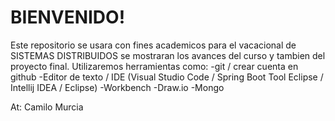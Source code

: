 # BIENVENIDO!
Este repositorio se usara con fines academicos para el vacacional de SISTEMAS DISTRIBUIDOS se mostraran los avances del curso y tambien del proyecto final.
Utilizaremos herramientas como:
-git / crear cuenta en github
-Editor de texto / IDE (Visual Studio Code / Spring Boot Tool Eclipse / Intellij IDEA / Eclipse)
-Workbench
-Draw.io
-Mongo

At: Camilo Murcia
